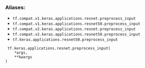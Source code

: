 ### Aliases:
- `tf.compat.v1.keras.applications.resnet.preprocess_input`
- `tf.compat.v1.keras.applications.resnet50.preprocess_input`
- `tf.compat.v2.keras.applications.resnet.preprocess_input`
- `tf.compat.v2.keras.applications.resnet50.preprocess_input`
- `tf.keras.applications.resnet50.preprocess_input`

```
 tf.keras.applications.resnet.preprocess_input(
    *args,
    **kwargs
)
```
